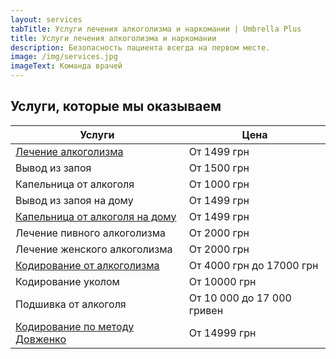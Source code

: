 ```yaml
---
layout: services
tabTitle: Услуги лечения алкоголизма и наркомании | Umbrella Plus
title: Услуги лечения алкоголизма и наркомании
description: Безопасность пациента всегда на первом месте.
image: /img/services.jpg
imageText: Команда врачей
---
```


## Услуги, которые мы оказываем

| Услуги                                                          | Цена                       |
| --------------------------------------------------------------- | -------------------------- |
| [Лечение алкоголизма](lechenie_alkogokizma)                     | От 1499 грн                |
| Вывод из запоя                                                  | От 1500 грн                |
| Капельница от алкоголя                                          | От 1000 грн                |
| Вывод из запоя на дому                                          | От 1499 грн                |
| [Капельница от алкоголя на дому](kapelnica-ot-alkogola-na-domy) | От 1499 грн                |
| Лечение пивного алкоголизма                                     | От 2000 грн                |
| Лечение женского алкоголизма                                    | От 2000 грн                |
| [Кодирование от алкоголизма](kodirovka_ot_alkogolizma)          | От 4000 грн до 17000 грн   |
| Кодирование уколом                                              | От 10000 грн               |
| Подшивка от алкоголя                                            | От 10 000 до 17 000 гривен |
| [Кодирование по методу Довженко](kodirovka-po-dovjenko)         | От 14999 грн               |
